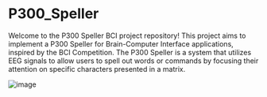 # P300_Speller
Welcome to the P300 Speller BCI project repository! 
This project aims to implement a P300 Speller for Brain-Computer Interface applications, inspired by the BCI Competition. The P300 Speller is a system that utilizes EEG signals to allow users to spell out words or commands by focusing their attention on specific characters presented in a matrix.

![image](https://github.com/thehabibimm/P300_Speller/assets/123571190/8954c49e-9550-4872-81a1-6e23b1c07c1a)
